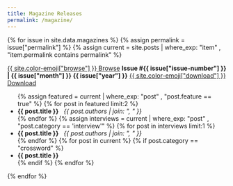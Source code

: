 ```yaml
---
title: Magazine Releases
permalink: /magazine/
---
```


{% for issue in site.data.magazines %}
{% assign permalink = issue["permalink"] %}
{% assign current = site.posts | where_exp: "item" , "item.permalink contains permalink" %}
<div class="magazine-summary" markdown=1>
<div class="release-buttons"><a class="button" href="{{issue["permalink"]}}"> {{ site.color-emoji["browse"] }} Browse</a> <strong>Issue #{{ issue["issue-number"] }} | {{ issue["month"] }} {{ issue["year"] }}</strong> <a class="button" target="_blank" href="/assets/magazines/issue{{issue['issue-number']}}.pdf">{{ site.color-emoji["download"] }} Download</a></div>
<ul>
{% assign featured = current | where_exp: "post" , "post.feature == true" %}
{% for post in featured limit:2 %}
<li><strong>{{ post.title }}</strong>&nbsp;&nbsp;&nbsp;<i>{{ post.authors | join: ", " }}</i></li>
{% endfor %}
{% assign interviews = current | where_exp: "post" , "post.category == 'interview'" %}
{% for post in interviews limit:1 %}
<li><strong>{{ post.title }}</strong>&nbsp;&nbsp;&nbsp;<i>{{ post.authors | join: ", " }}</i></li>
{% endfor %}
{% for post in current %}
{% if post.category == "crossword" %}
<li><strong>{{ post.title }}</strong></li>
{% endif %}
{% endfor %}
</ul>
</div>
{% endfor %}
